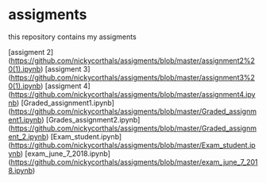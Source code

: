 # assigments
this repository contains my assigments

[assigment 2] (https://github.com/nickycorthals/assigments/blob/master/assignment2%20(1).ipynb)
[assigment 3] (https://github.com/nickycorthals/assigments/blob/master/assignment3%20(1).ipynb)
[assigment 4] (https://github.com/nickycorthals/assigments/blob/master/assignment4.ipynb)
[Graded_assignment1.ipynb] (https://github.com/nickycorthals/assigments/blob/master/Graded_assignment1.ipynb)
[Grades_assignment2.ipynb] (https://github.com/nickycorthals/assigments/blob/master/Graded_assignment_2.ipynb)
[Exam_student.ipynb] (https://github.com/nickycorthals/assigments/blob/master/Exam_student.ipynb)
[exam_june_7_2018.ipynb] (https://github.com/nickycorthals/assigments/blob/master/exam_june_7_2018.ipynb)
